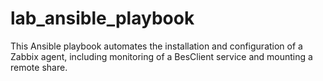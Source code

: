 # lab_ansible_playbook
This Ansible playbook automates the installation and configuration of a Zabbix agent, including monitoring of a BesClient service and mounting a remote share.
